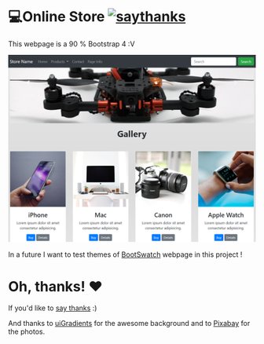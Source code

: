 # 💻Online Store [![saythanks](https://img.shields.io/badge/say-thanks-ff69b4.svg)](https://saythanks.io/to/JoacoViera) 


This webpage is a 90 % Bootstrap 4 :V


![alt tag](img/example.jpg)


In a future I want to test themes of [BootSwatch](https://bootswatch.com) webpage in this project !


# Oh, thanks! ❤️️

If you'd like to [say thanks](https://saythanks.io/to/JoacoViera) :) 

And thanks to [uiGradients](https://uigradients.com) for the awesome background and to [Pixabay](https://pixabay.com) for the photos.